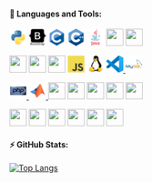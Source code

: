 #### :wrench: Languages and Tools:

<a style="text-decoration: none;" href="https://www.python.org" target="_blank"> <img src="https://raw.githubusercontent.com/devicons/devicon/master/icons/python/python-original.svg" alt="Python" width="30" height="30"/> </a>
<a style="text-decoration: none;" href="https://getbootstrap.com" target="_blank"> <img src="https://raw.githubusercontent.com/devicons/devicon/master/icons/bootstrap/bootstrap-plain-wordmark.svg" alt="bootstrap" width="30" height="30"/> </a> 
<a style="text-decoration: none;" href="https://www.cprogramming.com/" target="_blank"> <img src="https://raw.githubusercontent.com/devicons/devicon/master/icons/c/c-original.svg" alt="C" width="30" height="30"/> </a>
<a style="text-decoration: none;" href="https://www.w3schools.com/cpp/" target="_blank"> <img src="https://raw.githubusercontent.com/devicons/devicon/master/icons/cplusplus/cplusplus-original.svg" alt="C++" width="30" height="30"/> </a>
<a style="text-decoration: none;" href="https://www.java.com/en/" target="_blank"> <img src="https://github.com/devicons/devicon/blob/master/icons/java/java-original-wordmark.svg" alt="Java" width="30" height="30"/> </a> 
<a target="_blank"> <img target="_blank" width="30" height="30" src="https://cdn.jsdelivr.net/gh/devicons/devicon/icons/css3/css3-original-wordmark.svg" width="30" height="30"/> </a>
<a target="_blank"> <img target="_blank" width="30" height="30" src="https://cdn.jsdelivr.net/gh/devicons/devicon/icons/npm/npm-original-wordmark.svg" width="30" height="30"/> </a>

<a target="_blank"> <img target="_blank" width="30" height="30" src="https://cdn.jsdelivr.net/gh/devicons/devicon/icons/sequelize/sequelize-original.svg" width="30" height="30"/> </a>
<a target="_blank"> <img target="_blank" width="30" height="30" src="https://cdn.jsdelivr.net/gh/devicons/devicon/icons/slack/slack-original.svg" width="30" height="30"/> </a>
<a target="_blank"> <img target="_blank" width="30" height="30" src="https://cdn.jsdelivr.net/gh/devicons/devicon/icons/vscode/vscode-original-wordmark.svg" width="30" height="30"/> </a>
<a style="text-decoration: none;" href="https://developer.mozilla.org/en-US/docs/Web/JavaScript" target="_blank"> <img src="https://raw.githubusercontent.com/devicons/devicon/master/icons/javascript/javascript-original.svg" alt="Javascript" width="30" height="30"/> </a> 
<a style="text-decoration: none;" href="https://www.linux.org/" target="_blank"> <img src="https://raw.githubusercontent.com/devicons/devicon/master/icons/linux/linux-original.svg" alt="linux" width="30" height="30"/> </a>
<a href="https://visualstudio.microsoft.com/" target="_blank"> <img target="_blank" alt="Visual Studio Code" width="30" height="30" src="https://raw.githubusercontent.com/devicons/devicon/master/icons/vscode/vscode-original.svg" /> </a>
<a href="https://www.mysql.com/" target="_blank"> <img target="_blank" width="30" height="30" src="https://raw.githubusercontent.com/devicons/devicon/master/icons/mysql/mysql-original-wordmark.svg" alt="MySQL" width="30" height="30"/> </a>

<a href="https://www.php.net/" target="_blank"> <img target="_blank" width="30" height="30" src="https://raw.githubusercontent.com/devicons/devicon/master/icons/php/php-original.svg" alt="PHP" width="30" height="30"/> </a>
<a href="https://www.mathworks.com/products/matlab.html" target="_blank"> <img target="_blank" width="30" height="30" src="https://github.com/devicons/devicon/blob/master/icons/matlab/matlab-original.svg" alt="MATLAB" width="30" height="30"/> </a>
<a target="_blank"> <img target="_blank" width="30" height="30" src="https://cdn.jsdelivr.net/gh/devicons/devicon/icons/nodejs/nodejs-original.svg" width="30" height="30"/> </a>
<a target="_blank"> <img target="_blank" width="30" height="30" src="https://cdn.jsdelivr.net/gh/devicons/devicon/icons/solidity/solidity-original.svg" width="30" height="30"/> </a>
<a target="_blank"> <img target="_blank" width="30" height="30" src="https://cdn.jsdelivr.net/gh/devicons/devicon/icons/react/react-original-wordmark.svg" width="30" height="30"/> </a>
<a target="_blank"> <img target="_blank" width="30" height="30" src="https://cdn.jsdelivr.net/gh/devicons/devicon/icons/docker/docker-original-wordmark.svg" width="30" height="30"/> </a>
<a target="_blank"> <img target="_blank" width="30" height="30" src="https://icongr.am/devicon/angularjs-original.svg" width="30" height="30"/> </a>

<a target="_blank"> <img target="_blank" width="30" height="30" src="https://icongr.am/devicon/express-original.svg" width="30" height="30"/> </a>
<a target="_blank"> <img target="_blank" width="30" height="30" src="https://icongr.am/devicon/html5-original-wordmark.svg" width="30" height="30"/> </a>
<a target="_blank"> <img target="_blank" width="30" height="30" src="https://icongr.am/devicon/mocha-plain.svg" width="30" height="30"/> </a>
<a target="_blank"> <img target="_blank" width="30" height="30" src="https://icongr.am/devicon/npm-original-wordmark.svg" width="30" height="30"/> </a>
<a target="_blank"> <img target="_blank" width="30" height="30" src="https://icongr.am/devicon/typescript-original.svg" width="30" height="30"/> </a>
<a target="_blank"> <img target="_blank" width="30" height="30" src="https://icongr.am/devicon/wordpress-plain-wordmark.svg" width="30" height="30"/> </a>




#### :zap: GitHub Stats:

[![Top Langs](https://github-readme-stats.vercel.app/api/top-langs/?username=CreateSiteDev&langs_count=8&layout=compact&theme=cobalt)](https://github.com/anuraghazra/github-readme-stats)
